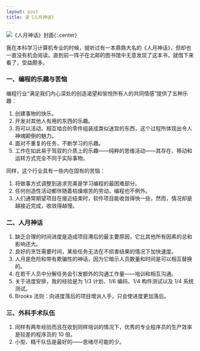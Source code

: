 ```yaml
---
layout: post
title: 读《人月神话》
---
```



![《人月神话》封面](http://7nj1q2.com1.z0.glb.clouddn.com/blog!s1086045.jpg){:.center}

我在本科学习计算机专业的时候，就听过有一本鼎鼎大名的《人月神话》，但却也一直没有机会阅读。直到前一阵子在北邮的图书馆中无意发现了这本书，就借下来看了，受益颇多。


### 一、编程的乐趣与苦恼

编程行业“满足我们内心深处的创造渴望和愉悦所有人的共同情感”提供了五种乐趣：

1. 创建事物的快乐。
2. 开发对其他人有用的东西的乐趣。
3. 将可以活动、相互啮合的零件组装成类似迷宫的东西，这个过程所体现出令人神魂颠倒的魅力。
4. 面对不重复的任务，不断学习的乐趣。
5. 工作在如此易于驾驭的介质上的乐趣——纯粹的思维活动——其存在、移动和运转方式完全不同于实际事物。

同样，这个行业具有一些内在固有的苦恼：

1. 将做事方式调整到追求完美是学习编程的最困难部分。
2. 任何创造性活动都伴随着枯燥艰苦的劳动，编程也不例外。
3. 人们通常期望项目在接近结束时，软件项目能收敛得快一些，然而，情况却是越接近完成，收敛得越慢。


### 二、人月神话

1. 缺乏合理的时间进度是造成项目滞后的最主要原因，它比其他所有因素的总和影响还大。
2. 良好的烹饪需要时间，某些任务无法在不损害结果的情况下加快速度。
3. 人月是危险和带有欺骗性的神话，因为它暗示人员数量和时间是可以相互替换的。
4. 在若干人员中分解任务会引发额外的沟通工作量——培训和相互沟通。
5. 关于进度安排，我的经验是为 1/3 计划、1/6 编码、1/4 构件测试以及 1/4 系统测试。
6. Brooks 法则：向进度落后的项目增派人手，只会使进度更加落后。


### 三、外科手术队伍

1. 同样有两年经验而且在收到同样培训的情况下，优秀的专业程序员的生产效率是较差的程序员的 10 倍。
2. 小型、精干队伍是最好的——思绪尽可能的少。
